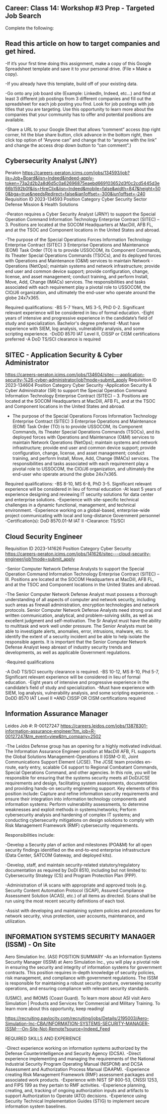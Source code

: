 ## Career: Class 14: Workshop #3 Prep - Targeted Job Search

Complete the following:

## Read this article on how to target companies and get hired.

-If it’s your first time doing this assignment, make a copy of this Google Spreadsheet template and save it to your personal drive. (File » Make a copy).

-If you already have this template, build off of your existing data.

-Go onto any job board site (Example: LinkedIn, Indeed, etc…) and find at least 3 different job postings from 3 different companies and fill out the spreadsheet for each job posting you find. Look for job postings with job titles that you are targeting. Use this opportunity to learn more about the companies that your community has to offer and potential positions are available.

-Share a URL to your Google Sheet that allows “comment” access (top right corner, hit the blue share button, click advance in the bottom right, then click top option of “Anyone can” and change that to “anyone with the link” and change the access drop down button to “can comment”.)


## Cybersecurity Analyst (JNY)

Peraton 
https://careers-peraton.icims.com/jobs/134593/job?iis=Job+Board&iisn=Indeed&indeed-apply-token=73a2d2b2a8d6d5c0a62696875eaebd669103652d3f0c2cd5445d3e66b1592b0f&iis=HireClix&iisn=Indeed&mobile=false&width=847&height=500&bga=true&needsRedirect=false&jan1offset=-300&jun1offset=-240 
Requisition ID 2023-134593
Position Category Cyber Security
Sector Defense Mission & Health Solutions

-Peraton requires a Cyber Security Analyst (JRNY) to support the Special Operation Command Information Technology Enterprise Contract (SITEC) – 3. Positions are located at the SOCOM Headquarters at MacDill, AFB FL, and at the TSOC and Component locations in the United States and abroad.
 
-The purpose of the Special Operations Forces Information Technology Enterprise Contract (SITEC) 3 Enterprise Operations and Maintenance (EOM) Task Order (TO) is to provide USSOCOM, its Component Commands, its Theater Special Operations Commands (TSOCs), and its deployed forces with Operations and Maintenance (O&M) services to maintain Network
-Operations (NetOps); maintain systems and network infrastructure; provide end user and  common device support; provide configuration, change, license, and asset management; conduct training, and perform Install, Move, Add, Change (IMACs) services. The responsibilities and tasks associated with each requirement play a pivotal role to USSOCOM, the CIO/J6 organization, and ultimately the end-user who operate around the globe 24x7x365.

Required qualifications:
-BS 5-7 Years, MS 3-5, PhD 0-2.  Significant relevant experience will be considered in lieu of formal education.
-Eight years of intensive and progressive experience in the candidate’s field of study and specialization. Bachelor's degree preferred
-Must have experience with SIEM, log analysis, vulnerability analysis, and some scripting experience.
-DoDD 8570 IAT Level II, CISSP or CISM certifications preferred
-A DoD TS/SCI clearance is required


## SITEC - Application Security & Cyber Administrator
https://careers-peraton.icims.com/jobs/134604/sitec---application-security-%26-cyber-administrator/job?mode=submit_apply
Requisition ID 2023-134604
Position Category Cyber Security
-Application Security & Cyber Administrator (SR) to support the Special Operation Command Information Technology Enterprise Contract (SITEC) – 3. Positions are located at the SOCOM Headquarters at MacDill, AFB FL, and at the TSOC and Component locations in the United States and abroad.
- The purpose of the Special Operations Forces Information Technology Enterprise Contract (SITEC) 3 Enterprise Operations and Maintenance (EOM) Task Order (TO) is to provide USSOCOM, its Component Commands, its Theater Special Operations Commands (TSOCs), and its deployed forces with Operations and Maintenance (O&M) services to maintain Network
Operations (NetOps); maintain systems and network infrastructure; provide end user and common device support; provide configuration, change, license, and asset management; conduct training, and perform Install, Move, Add, Change (IMACs) services. The responsibilities and tasks associated with each requirement play a pivotal role to USSOCOM, the CIO/J6 organization, and ultimately the end-user who operate around the globe 24x7x365.


Required qualifications:
-BS 8-10, MS 6-8, PhD 3-5.  Significant relevant experience will be considered in lieu of formal education
-At least 5 years of experience designing and reviewing IT security solutions for data center and enterprise solutions.
-Experience with site-specific technical challenges in a dynamic functional, management, and technical environment.
-Experience working on a global-based, enterprise-wide project communicating with local and long-distance Government personnel
-Certification(s): DoD 8570.01-M IAT II
-Clearance: TS/SCI


## Cloud Security Engineer

Requisition ID 2023-141626
Position Category Cyber Security
https://careers-peraton.icims.com/jobs/141626/sitec---cloud-security-engineer/job?mode=submit_apply 

-Senior Computer Network Defense Analysts to support the Special Operation Command Information Technology Enterprise Contract (SITEC) – III.  Positions are located at the SOCOM Headquarters at MacDill, AFB FL, and at the TSOC and Component locations in the United States and abroad. 

-The Senior Computer Network Defense Analyst must possess a thorough understanding of all aspects of computer and network security, including such areas as firewall administration, encryption technologies and network protocols. Senior Computer Network Defense Analysts need strong oral and written communication, analytical, and problem-solving skills, as well as excellent judgment and self-motivation. The Sr Analyst must have the ability to multitask and work well under pressure. The Senior Analysts must be able to investigate alerts, anomalies, error, intrusions, malware, etc. to identify the extent of a security incident and be able to help isolate the responsible agents. It is important that the Senior Computer Network Defense Analyst keep abreast of industry security trends and developments, as well as applicable Government regulations.

-Required qualifications

-A DoD TS/SCI security clearance is required. 
-BS 10-12, MS 8-10, Phd 5-7, Significant relevant experience will be considered in lieu of formal education.
-Eight years of intensive and progressive experience in the candidate’s field of study and specialization.
-Must have experience with SIEM, log analysis, vulnerability analysis, and some scripting experience.
-DoDD 8570 IAT Level II *AND CISSP OR CISM certifications required

## Information Assurance Manager
Leidos
Job #: R-00127247
https://careers.leidos.com/jobs/13878301-information-assurance-engineer?tm_job=R-00127247&tm_event=view&tm_company=2502

-The Leidos Defense group has an opening for a highly motivated individual. The Information Assurance Engineer position at MacDill AFB, FL supports the Global Solutions Management-Operations II (GSM-O II), Joint Communications Support Element (JCSE). The JCSE team provides en-route, early entry, scalable C4 support to Regional Combatant Commands, Special Operations Command, and other agencies. In this role, you will be responsible for ensuring that the systems security meets all DoD/JCSE requirements and design, facilitating system assessments, documentation and providing hands-on security engineering support. Key elements of this position include: Capture and refine information security requirements and ensure their integration into information technology components and information systems: Perform vulnerability assessments, to determine weaknesses and exploit methods in systems/networks; Perform cybersecurity analysis and hardening of complex IT systems; and conducting cybersecurity mitigations on design solutions to comply with Risk Management Framework (RMF) cybersecurity requirements.

Responsibilities include:

-Develop a Security plan of action and milestones (POA&M) for all open security findings identified on the end-to-end enterprise infrastructure (Data Center, SATCOM Gateway, and deployed kits).

-Develop, staff, and maintain security-related statutory/regulatory documentation as required by DoDI 8510, including but not limited to: Cybersecurity Strategy (CS) and Program Protection Plan (PPP).

-Administration of IA scans with appropriate and approved tools (e.g. Security Content Automation Protocol (SCAP), Assured Compliance Assessment Solution (ACAS), etc.) of all items as directed. Scans shall be run using the most recent security definitions of each tool.

-Assist with developing and maintaining system policies and procedures for network security, virus protection, user accounts, maintenance, and utilization.
## INFORMATION SYSTEMS SECURITY MANAGER (ISSM) - On Site
Aero Simulation Inc. (ASI) 
POSITION SUMMARY
-As an Information Systems Security Manager (ISSM) at Aero Simulation Inc., you will play a pivotal role in ensuring the security and integrity of information systems for government contracts. This position requires in-depth knowledge of security policies, risk management, and compliance with government regulations. The ISSM is responsible for maintaining a robust security posture, overseeing security operations, and ensuring compliance with relevant security standards.

(USMC), and IMOMS (Coast Guard). To learn more about ASI visit Aero Simulation | Products and Services for Commercial and Military Training. To learn more about this opportunity, keep reading! 

https://recruiting.paylocity.com/recruiting/jobs/Details/2195003/Aero-Simulation-Inc-CBA/INFORMATION-SYSTEMS-SECURITY-MANAGER-ISSM---On-Site-Not-Remote?source=Indeed_Feed

REQUIRED SKILLS AND EXPERIENCE

-Direct experience working on information systems authorized by the Defense Counterintelligence and Security Agency (DCSA).
-Direct experience implementing and managing the requirements of the National Industrial Security Program Operating Manual (NISPOM) and DCSA Assessment and Authorization Process Manual (DAAPM).
-Experience creating Risk Management Framework (RMF) assessment packages and associated work products.
-Experience with NIST SP 800-53, CNSSI 1253, and FIPS 199 as they pertain to RMF activities.
-Experience planning, creating, and, tracking of ongoing authorization inputs and artifacts to support Authorization to Operate (ATO) decisions.
-Experience using Security Technical Implementation Guides (STIG) to implement secure information system baselines.
